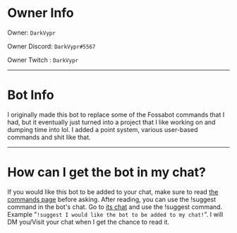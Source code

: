 # Owner Info

Owner: `DarkVypr`

Owner Discord: `DarkVypr#5567`

Owner Twitch : `DarkVypr`

---

# Bot Info

I originally made this bot to replace some of the Fossabot commands that I had, but it eventually just turned into a project that I like working on and dumping time into lol. I added a point system, various user-based commands and shit like that.

---

# How can I get the bot in my chat?

If you would like this bot to be added to your chat, make sure to read [the commands page](https://darkvypr.com/commands) before asking. After reading, you can use the !suggest command in the bot's chat. Go to [its chat](https://twitch.tv/vyprbot) and use the !suggest command. Example "`!suggest I would like the bot to be added to my chat!`". I will DM you/Visit your chat when I get the chance to read it.
